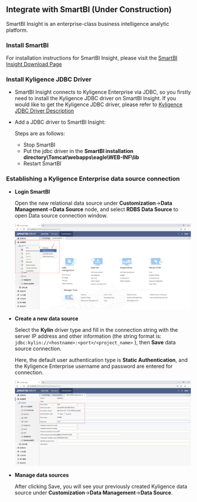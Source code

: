 ## Integrate with SmartBI (Under Construction)

SmartBI Insight is an enterprise-class business intelligence analytic platform.

### Install SmartBI

For installation instructions for SmartBI Insight, please visit the [SmartBI Insight Download Page](http://www.SmartBI.com.cn/download)

### Install Kyligence JDBC Driver

- SmartBI Insight connects to Kyligence Enterprise via JDBC, so you firstly need to install the Kyligence JDBC driver on SmartBI Insight. If you would like to get the Kyligence JDBC driver, please refer to [Kyligence JDBC Driver Description](../driver/jdbc.cn.md)
- Add a JDBC driver to SmartBI Insight:

   Steps are as follows:
   - Stop SmartBI
   - Put the jdbc driver in the **SmartBI installation directory\Tomcat\webapps\eagle\WEB-INF\lib**
   - Restart SmartBI

### Establishing a Kyligence Enterprise data source connection

- **Login SmartBI**

   Open the new relational data source under **Customization**->**Data Management**->**Data Source** node, and select **RDBS Data Source** to open Data source connection window.
   
   ![Login SmartBI](../images/smartbi/01.png)

+ **Create a new data source**

  Select the **Kylin** driver type and fill in the connection string with the server IP address and other information (the string format is: ```jdbc:kylin://<hostname>:<port>/<project_name>``` ), then **Save** data source connection.

  Here, the default user authentication type is **Static Authentication**, and the Kyligence Enterprise username and password are entered for connection.

  ![Create data source](../images/smartbi/02.png)

+ **Manage data sources**

  After clicking Save, you will see your previously created Kyligence data source under **Customization**->**Data Management**->**Data Source**.

